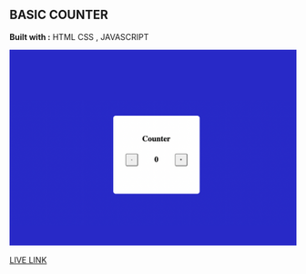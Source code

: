## BASIC COUNTER 

**Built with :** HTML CSS , JAVASCRIPT

![UI](../BasicCounter/Image/Basic_Counter.png) 

[LIVE LINK](https://gentle-cat-86f185.netlify.app/)

